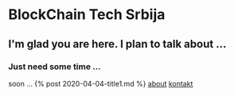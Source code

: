 # BlockChain Tech Srbija

## I'm glad you are here. I plan to talk about ...
### Just need some time ...
soon ...
{% post 2020-04-04-title1.md %}
[about](about.html) 
[kontakt](contact.html)

